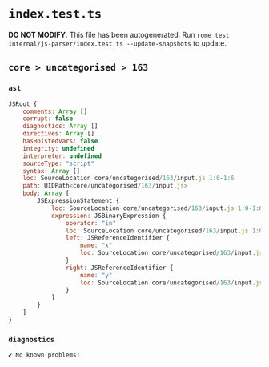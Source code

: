 # `index.test.ts`

**DO NOT MODIFY**. This file has been autogenerated. Run `rome test internal/js-parser/index.test.ts --update-snapshots` to update.

## `core > uncategorised > 163`

### `ast`

```javascript
JSRoot {
	comments: Array []
	corrupt: false
	diagnostics: Array []
	directives: Array []
	hasHoistedVars: false
	integrity: undefined
	interpreter: undefined
	sourceType: "script"
	syntax: Array []
	loc: SourceLocation core/uncategorised/163/input.js 1:0-1:6
	path: UIDPath<core/uncategorised/163/input.js>
	body: Array [
		JSExpressionStatement {
			loc: SourceLocation core/uncategorised/163/input.js 1:0-1:6
			expression: JSBinaryExpression {
				operator: "in"
				loc: SourceLocation core/uncategorised/163/input.js 1:0-1:6
				left: JSReferenceIdentifier {
					name: "x"
					loc: SourceLocation core/uncategorised/163/input.js 1:0-1:1 (x)
				}
				right: JSReferenceIdentifier {
					name: "y"
					loc: SourceLocation core/uncategorised/163/input.js 1:5-1:6 (y)
				}
			}
		}
	]
}
```

### `diagnostics`

```
✔ No known problems!

```
